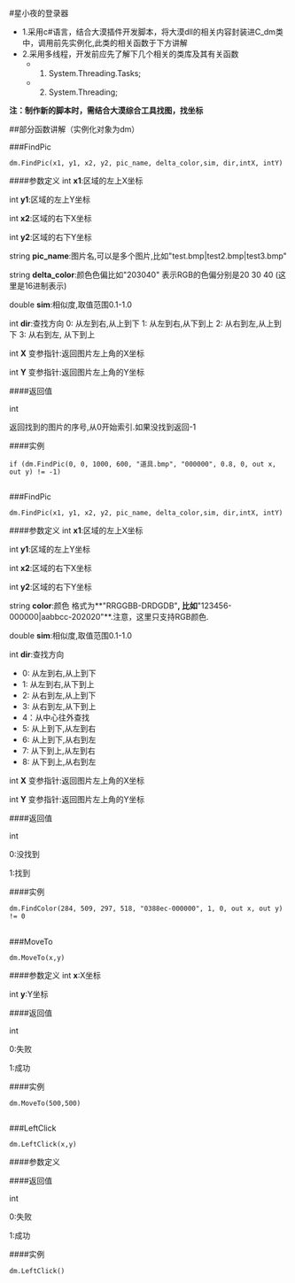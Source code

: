 #星小夜的登录器

- 1.采用c#语言，结合大漠插件开发脚本，将大漠dll的相关内容封装进C_dm类中，调用前先实例化,此类的相关函数于下方讲解
- 2.采用多线程，开发前应先了解下几个相关的类库及其有关函数
	- 1. System.Threading.Tasks; 
	- 2. System.Threading;


**注：制作新的脚本时，需结合大漠综合工具找图，找坐标**



##部分函数讲解（实例化对象为dm）

###FindPic
``` 
dm.FindPic(x1, y1, x2, y2, pic_name, delta_color,sim, dir,intX, intY)
```
####参数定义
int **x1**:区域的左上X坐标

int **y1**:区域的左上Y坐标

int **x2**:区域的右下X坐标

int **y2**:区域的右下Y坐标

string **pic_name**:图片名,可以是多个图片,比如"test.bmp|test2.bmp|test3.bmp"

string **delta_color**:颜色色偏比如"203040" 表示RGB的色偏分别是20 30 40 (这里是16进制表示)

double **sim**:相似度,取值范围0.1-1.0

int **dir**:查找方向 0: 从左到右,从上到下 1: 从左到右,从下到上 2: 从右到左,从上到下 3: 从右到左, 从下到上

int **X** 变参指针:返回图片左上角的X坐标

int **Y** 变参指针:返回图片左上角的Y坐标

####返回值

int

返回找到的图片的序号,从0开始索引.如果没找到返回-1

####实例
```
if (dm.FindPic(0, 0, 1000, 600, "道具.bmp", "000000", 0.8, 0, out x, out y) != -1)
```
##
###FindPic
``` 
dm.FindPic(x1, y1, x2, y2, pic_name, delta_color,sim, dir,intX, intY)
```
####参数定义
int **x1**:区域的左上X坐标

int **y1**:区域的左上Y坐标

int **x2**:区域的右下X坐标

int **y2**:区域的右下Y坐标

string **color**:颜色 格式为**"RRGGBB-DRDGDB"**,
比如**"123456-000000|aabbcc-202020"**.注意，这里只支持RGB颜色.

double **sim**:相似度,取值范围0.1-1.0

int **dir**:查找方向
 
- 0: 从左到右,从上到下 
- 1: 从左到右,从下到上
- 2: 从右到左,从上到下
- 3: 从右到左,从下到上 
- 4：从中心往外查找
- 5: 从上到下,从左到右
- 6: 从上到下,从右到左
- 7: 从下到上,从左到右
- 8: 从下到上,从右到左


int **X** 变参指针:返回图片左上角的X坐标

int **Y** 变参指针:返回图片左上角的Y坐标

####返回值

int

0:没找到

1:找到

####实例
```
dm.FindColor(284, 509, 297, 518, "0388ec-000000", 1, 0, out x, out y) != 0
```
##
###MoveTo
``` 
dm.MoveTo(x,y)
```
####参数定义
int **x**:X坐标

int **y**:Y坐标



####返回值

int

0:失败

1:成功

####实例
```
dm.MoveTo(500,500)
```
##
###LeftClick
``` 
dm.LeftClick(x,y)
```
####参数定义

####返回值

int

0:失败

1:成功

####实例
```
dm.LeftClick()
```
